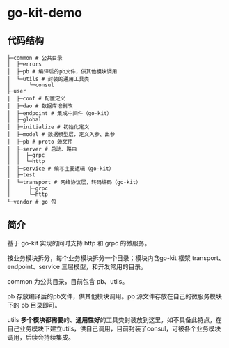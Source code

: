 # go-kit-demo

## 代码结构

```
├─common # 公共目录
│  ├─errors
│  ├─pb # 编译后的pb文件，供其他模块调用
│  └─utils # 封装的通用工具类
│      └─consul
├─user
│  ├─conf # 配置定义
│  ├─dao # 数据库增删改
│  ├─endpoint # 集成中间件（go-kit）
│  ├─global 
│  ├─initialize # 初始化定义
│  ├─model # 数据模型层，定义入参、出参
│  ├─pb # proto 源文件
│  ├─server # 启动、路由
│  │  ├─grpc
│  │  └─http
│  ├─service # 编写主要逻辑（go-kit）
│  ├─test
│  └─transport # 网络协议层，转码编码（go-kit）
│      ├─grpc
│      └─http
└─vendor # go 包
```

## 简介

基于 go-kit 实现的同时支持 http 和 grpc 的微服务。

按业务模块拆分，每个业务模块拆分一个目录；模块内含go-kit 框架 transport、endpoint、service 三层模型，和开发常用的目录。

common 为公共目录，目前包含 pb、utils。

pb 存放编译后的pb文件，供其他模块调用。pb 源文件存放在自己的微服务模块下的 pb 目录即可。

utils **多个模块都需要**的、**通用性好**的工具类封装放到这里，如不具备此特点，在自己业务模块下建立utils，供自己调用，目前封装了consul，可被各个业务模块调用，后续会持续集成。



